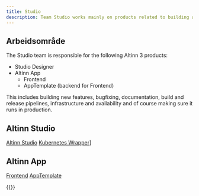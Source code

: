 ```yaml
---
title: Studio
description: Team Studio works mainly on products related to building and developing Altinn 3 applications.
---
```


## Arbeidsområde
The Studio team is responsible for the following Altinn 3 products:
* Studio Designer
* Altinn App 
  * Frontend
  * AppTemplate (backend for Frontend)
  
This includes building new features, bugfixing, documentation, build and release pipelines, infrastructure and availability and of course making sure it runs in production.

## Altinn Studio
[Altinn Studio](https://github.com/Altinn/altinn-studio)
[Kubernetes Wrapper](https://github.com/Altinn/app-kubernetes-wrapper)]
## Altinn App 
[Frontend](https://github.com/Altinn/app-frontend)
[AppTemplate](https://github.com/Altinn/app-template-dotnet)

{{<children>}}
